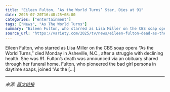 ```yaml
---
title: "Eileen Fulton, ‘As the World Turns’ Star, Dies at 91"
date: 2025-07-20T16:48:25+08:00
categories: ["entertainment"]
tags: ["News", "As The World Turns"]
summary: "Eileen Fulton, who starred as Lisa Miller on the CBS soap opera &#8220;As the World Turns,&#8221; died Monday in Asheville, N.C., after a struggle with declining health. She was 91. Fulton&#8217;s dea"
source_url: "https://variety.com/2025/tv/news/eileen-fulton-dead-as-the-world-turns-1236465450/"
---
```


Eileen Fulton, who starred as Lisa Miller on the CBS soap opera &#8220;As the World Turns,&#8221; died Monday in Asheville, N.C., after a struggle with declining health. She was 91. Fulton&#8217;s death was announced via an obituary shared through her funeral home. Fulton, who pioneered the bad girl persona in daytime soaps, joined &#8220;As the [&#8230;]

---

*来源: [原文链接](https://variety.com/2025/tv/news/eileen-fulton-dead-as-the-world-turns-1236465450/)*
